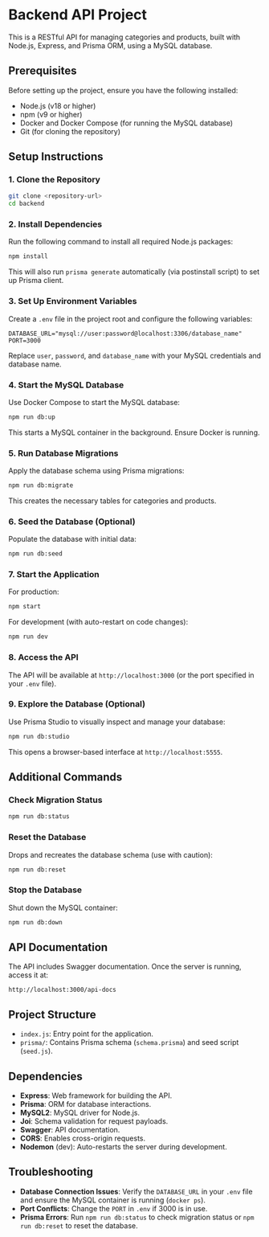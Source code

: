 # Backend API Project

This is a RESTful API for managing categories and products, built with Node.js, Express, and Prisma ORM, using a MySQL database.

## Prerequisites

Before setting up the project, ensure you have the following installed:

- Node.js (v18 or higher)
- npm (v9 or higher)
- Docker and Docker Compose (for running the MySQL database)
- Git (for cloning the repository)

## Setup Instructions

### 1. Clone the Repository

```bash
git clone <repository-url>
cd backend
```

### 2. Install Dependencies

Run the following command to install all required Node.js packages:

```bash
npm install
```

This will also run `prisma generate` automatically (via postinstall script) to set up Prisma client.

### 3. Set Up Environment Variables

Create a `.env` file in the project root and configure the following variables:

```env
DATABASE_URL="mysql://user:password@localhost:3306/database_name"
PORT=3000
```

Replace `user`, `password`, and `database_name` with your MySQL credentials and database name.

### 4. Start the MySQL Database

Use Docker Compose to start the MySQL database:

```bash
npm run db:up
```

This starts a MySQL container in the background. Ensure Docker is running.

### 5. Run Database Migrations

Apply the database schema using Prisma migrations:

```bash
npm run db:migrate
```

This creates the necessary tables for categories and products.

### 6. Seed the Database (Optional)

Populate the database with initial data:

```bash
npm run db:seed
```

### 7. Start the Application

For production:
```bash
npm start
```

For development (with auto-restart on code changes):
```bash
npm run dev
```

### 8. Access the API

The API will be available at `http://localhost:3000` (or the port specified in your `.env` file).

### 9. Explore the Database (Optional)

Use Prisma Studio to visually inspect and manage your database:

```bash
npm run db:studio
```

This opens a browser-based interface at `http://localhost:5555`.

## Additional Commands

### Check Migration Status

```bash
npm run db:status
```

### Reset the Database

Drops and recreates the database schema (use with caution):

```bash
npm run db:reset
```

### Stop the Database

Shut down the MySQL container:

```bash
npm run db:down
```

## API Documentation

The API includes Swagger documentation. Once the server is running, access it at:

```
http://localhost:3000/api-docs
```

## Project Structure

- `index.js`: Entry point for the application.
- `prisma/`: Contains Prisma schema (`schema.prisma`) and seed script (`seed.js`).

## Dependencies

- **Express**: Web framework for building the API.
- **Prisma**: ORM for database interactions.
- **MySQL2**: MySQL driver for Node.js.
- **Joi**: Schema validation for request payloads.
- **Swagger**: API documentation.
- **CORS**: Enables cross-origin requests.
- **Nodemon** (dev): Auto-restarts the server during development.

## Troubleshooting

- **Database Connection Issues**: Verify the `DATABASE_URL` in your `.env` file and ensure the MySQL container is running (`docker ps`).
- **Port Conflicts**: Change the `PORT` in `.env` if 3000 is in use.
- **Prisma Errors**: Run `npm run db:status` to check migration status or `npm run db:reset` to reset the database.
